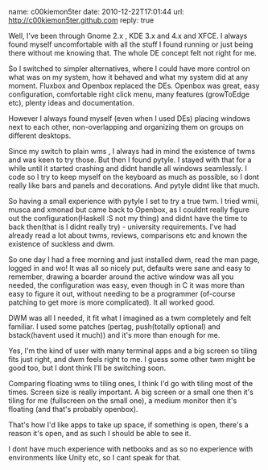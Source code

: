 name: c00kiemon5ter
date: 2010-12-22T17:01:44
url: http://c00kiemon5ter.github.com
reply: true

Well, I've been through Gnome 2.x , KDE 3.x and 4.x and XFCE. I always found
myself uncomfortable with all the stuff I found running or just being there
without me knowing that. The whole DE concept felt not right for me.

So I switched to simpler alternatives, where I could have more control on what
was on my system, how it behaved and what my system did at any moment. Fluxbox
and Openbox replaced the DEs. Openbox was great, easy configuration,
comfortable right click menu, many features (growToEdge etc), plenty ideas and
documentation.

However I always found myself (even when I used DEs) placing windows next to
each other, non-overlapping and organizing them on groups on different
desktops.

Since my switch to plain wms , I always had in mind the existence of twms and
was keen to try those. But then I found pytyle. I stayed with that for a while
until it started crashing and didnt handle all windows seamlessly. I code so I
try to keep myself on the keyboard as much as possible, so I dont really like
bars and panels and decorations. And pytyle didnt like that much.

So having a small experience with pytyle I set to try a true twm. I tried
wmii, musca and xmonad but came back to Openbox, as I couldnt really figure
out the configuration(Haskell :S not my thing) and didnt have the time to back
then(that is I didnt really try) - university requirements. I've had already
read a lot about twms, reviews, comparisons etc and known the existence of
suckless and dwm.

So one day I had a free morning and just installed dwm, read the man page,
logged in and wo! It was all so nicely put, defaults were sane and easy to
remember, drawing a boarder around the active window was all you needed, the
configuration was easy, even though in C it was more than easy to figure it
out, without needing to be a programmer (of-course patching to get more is
more complicated). It all worked good.

DWM was all I needed, it fit what I imagined as a twm completely and felt
familiar. I used some patches (pertag, push(totally optional) and
bstack(havent used it much)) and it's more than enough for me.

Yes, I'm the kind of user with many terminal apps and a big screen so tiling
fits just right, and dwm feels right to me. I guess some other twm might be
good too, but I dont think I'll be switching soon.

Comparing floating wms to tiling ones, I think I'd go with tiling most of the
times. Screen size is really important. A big screen or a small one then it's
tiling for me (fullscreen on the small one), a medium monitor then it's
floating (and that's probably openbox).

That's how I'd like apps to take up space, if something is open, there's a
reason it's open, and as such I should be able to see it.

I dont have much experience with netbooks and as so no experience with
environments like Unity etc, so I cant speak for that.
